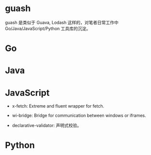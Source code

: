# guash

guash 是类似于 Guava, Lodash 这样的，对笔者日常工作中 Go/Java/JavaScript/Python 工具库的沉淀。

# Go

# Java

# JavaScript

- x-fetch: Extreme and fluent wrapper for fetch.

- wi-bridge: Bridge for communication between windows or iframes.

- declarative-validator: 声明式校验。

# Python
